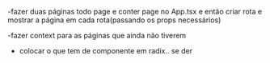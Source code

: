 -fazer duas páginas todo page e conter page no App.tsx e então criar rota e mostrar a página em cada rota(passando os props necessários)

-fazer context para as páginas que ainda não tiverem

- colocar o que tem de componente em radix.. se der